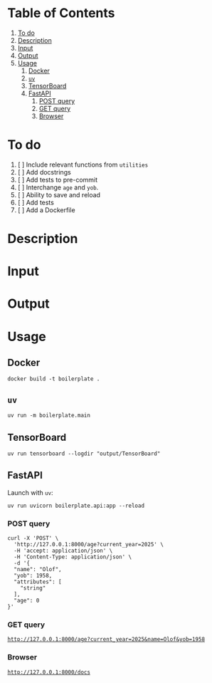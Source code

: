 
# Table of Contents

1.  [To do](#org0776b62)
2.  [Description](#orgb71b047)
3.  [Input](#orgd9fc00e)
4.  [Output](#org9e04f0f)
5.  [Usage](#org4a9d744)
    1.  [Docker](#org6fdb542)
    2.  [`uv`](#org6fab565)
    3.  [TensorBoard](#org706afb6)
    4.  [FastAPI](#org9bdb760)
        1.  [POST query](#org3988002)
        2.  [GET query](#org8c55b4a)
        3.  [Browser](#org4d903dd)



<a id="org0776b62"></a>

# To do

1.  [ ] Include relevant functions from `utilities`
2.  [ ] Add docstrings
3.  [ ] Add tests to pre-commit
4.  [ ] Interchange `age` and `yob`.
5.  [ ] Ability to save and reload
6.  [ ] Add tests
7.  [ ] Add a Dockerfile


<a id="orgb71b047"></a>

# Description


<a id="orgd9fc00e"></a>

# Input


<a id="org9e04f0f"></a>

# Output


<a id="org4a9d744"></a>

# Usage


<a id="org6fdb542"></a>

## Docker

    docker build -t boilerplate .


<a id="org6fab565"></a>

## `uv`

    uv run -m boilerplate.main


<a id="org706afb6"></a>

## TensorBoard

    uv run tensorboard --logdir "output/TensorBoard"


<a id="org9bdb760"></a>

## FastAPI

Launch with `uv`:

    uv run uvicorn boilerplate.api:app --reload


<a id="org3988002"></a>

### POST query

    curl -X 'POST' \
      'http://127.0.0.1:8000/age?current_year=2025' \
      -H 'accept: application/json' \
      -H 'Content-Type: application/json' \
      -d '{
      "name": "Olof",
      "yob": 1958,
      "attributes": [
        "string"
      ],
      "age": 0
    }'


<a id="org8c55b4a"></a>

### GET query

[`http://127.0.0.1:8000/age?current_year=2025&name=Olof&yob=1958`](http://127.0.0.1:8000/age?current_year=2025&name=Olof&yob=1958)


<a id="org4d903dd"></a>

### Browser

[`http://127.0.0.1:8000/docs`](http://127.0.0.1:8000/docs)

